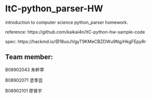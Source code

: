 # ItC-python_parser-HW
<p>introduction to computer science python_parser homework.</p>
<p>reference: https://github.com/kaikai4n/ItC-python-hw-sample-code</p>
<p>spec: https://hackmd.io/@18uoJVgyT9KMeCBZDWu9Ng/HkgFEpyRr</p>
<h2> Team member:</h2>
  <p>    B08902043 朱軒葶</p>
  <p>    B08902071 塗季芸</p>
  <p>    B08902101 廖普宇</p>

